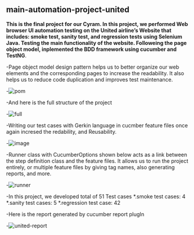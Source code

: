 ﻿## main-automation-project-united
 **This is the final project for our Cyram. In this project, we performed Web browser UI automation testing on the United airline’s Website that includes: smoke test, sanity test, and regression tests using Selenium Java. Testing the main functionality of the website. Followeing the page object model, inplemented the BDD framework using cucumber and TestNG**.
 
 

 
-Page object model design pattern helps us to better organize our web elements and the corresponding pages to increase the readability.  It also helps us to reduce code duplication and improves test maintenance.

 -![pom](https://user-images.githubusercontent.com/40803114/145421912-5cc21134-aae4-4336-a86d-016a06f55dc4.PNG)


-And here is the full structure of the project

 -![full](https://user-images.githubusercontent.com/40803114/145424540-52df83d4-c1ae-4b69-add4-cebc8406d7bb.PNG)




-Writing our test cases with Gerkin language in cucmber feature files once again incresed the redability, and Reusability.

 -![image](https://user-images.githubusercontent.com/40803114/145426205-a94e3383-fde0-41fb-9f1f-be7f8f7a009c.png)




-Runner class with CucumberOptions shown below acts as a link between the step definition class and the feature files. It allows us to run the project entirely, or multiple feature files by giving tag names, also generating reports, and more.

 -![runner](https://user-images.githubusercontent.com/40803114/145430515-6fefc76a-0239-4ffa-aca8-b31866de6953.PNG)




-In this project, we developed total of 51 Test cases
   *.smoke test cases: 4
   *.sanity test cases: 5
   *.regression test case: 42
   
   
-Here is the report generated by cucumber report plugIn

 -![united-report](https://user-images.githubusercontent.com/40803114/145447601-75fa3d34-4610-40e1-bf9b-59456c6f64d2.PNG)




 
